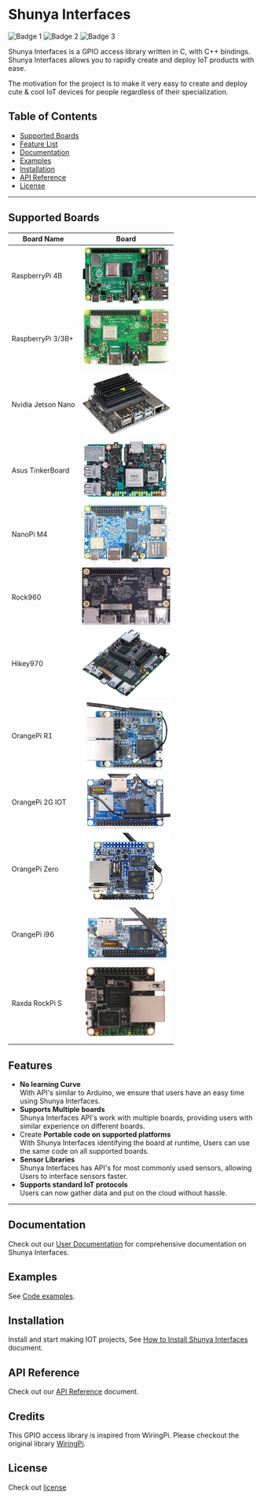 # Shunya Interfaces

![Badge 1](https://img.shields.io/badge/build-passing-green?style=for-the-badge)
![Badge 2](https://img.shields.io/badge/supported%20boards-12-blueviolet?style=for-the-badge)
![Badge 3](https://img.shields.io/badge/sensors%20integrated-20-blue?style=for-the-badge)

Shunya Interfaces is a GPIO access library written in C, with C++ bindings. 
Shunya Interfaces allows you to rapidly create and deploy IoT products with ease. 

The motivation for the project is to make it very easy to create and deploy 
cute & cool IoT devices for people regardless of their specialization.

## Table of Contents
+ [Supported Boards](#supported-boards)
+ [Feature List](#features)
+ [Documentation](#documentation)
+ [Examples](#examples)
+ [Installation](#Installation)
+ [API Reference](#api-reference)
+ [License](#License)

---

## Supported Boards

| **Board Name** | **Board** |
| ------ | ------ |
| RaspberryPi 4B |<img src="/assets/boards/05.jpeg" width="180">|
| RaspberryPi 3/3B+ | <img src="/assets/boards/10.jpg" width="180"> |
| Nvidia Jetson Nano | <img src="/assets/boards/01.jpg" width="180"> |
| Asus TinkerBoard | <img src="/assets/boards/03.png" width="180">  |
| NanoPi M4 | <img src="/assets/boards/02.jpg" width="180"> |
| Rock960  | <img src="/assets/boards/11.png" width="180"> |
| Hikey970 | <img src="/assets/boards/04.png" width="180"> |
| OrangePi R1 | <img src="/assets/boards/09.jpg" width="180"> |
| OrangePi 2G IOT | <img src="/assets/boards/07.jpg" width="180"> | 
| OrangePi Zero | <img src="/assets/boards/06.jpg" width="180"> |
| OrangePi i96 | <img src="/assets/boards/08.jpg" width="180"> |
| Raxda RockPi S| <img src="/assets/boards/12.png" width="180"> |


## Features 

+ **No learning Curve**  
        With API's similar to Arduino, we ensure that users have an easy time using Shunya Interfaces. 
+ **Supports Multiple boards**  
        Shunya Interfaces API's work with multiple boards, providing users with similar experience on different boards.  
+ Create **Portable code on supported platforms**  
        With Shunya Interfaces identifying the board at runtime, Users can use the same code on all supported boards.  
+ **Sensor Libraries**  
        Shunya Interfaces has API's for most commonly used sensors, allowing Users to interface sensors faster.    
+ **Supports standard IoT protocols**  
        Users can now gather data and put on the cloud without hassle.

---  

## Documentation 
Check out our [User Documentation](/user-docs/user-docs-main-page) for comprehensive documentation on Shunya Interfaces. 

## Examples
See [Code examples](/examples).

## Installation
Install and start making IOT projects, See [How to Install Shunya Interfaces](/user-docs/how-to-install-shunya-interfaces) document. 

## API Reference
Check out our [API Reference](/user-docs/shunya-interfaces-API) document. 

## Credits
This GPIO access library is inspired from WiringPi. Please checkout the original library [WiringPi][WiringPi].

[WiringPi]: http://wiringpi.com/

## License
Check out [license](LICENSE.md)

